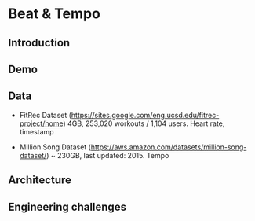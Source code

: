 # Beat & Tempo

## Introduction

## Demo

## Data
* FitRec Dataset (https://sites.google.com/eng.ucsd.edu/fitrec-project/home)
  4GB, 253,020 workouts / 1,104 users.
  Heart rate, timestamp

* Million Song Dataset (https://aws.amazon.com/datasets/million-song-dataset/)
  ~ 230GB, last updated: 2015.
  Tempo



## Architecture

## Engineering challenges
